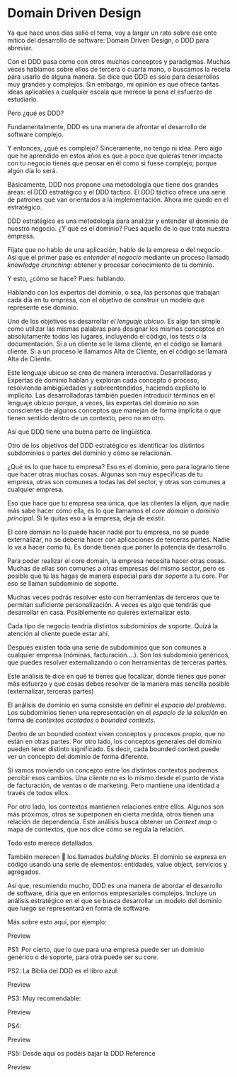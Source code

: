 # Domain Driven Design

Ya que hace unos días salió el tema, voy a largar un rato sobre ese ente mítico del desarrollo de software: Domain Driven Design, o DDD para abreviar.

Con el DDD pasa como con otros muchos conceptos y paradigmas. Muchas veces hablamos sobre ellos de tercera o cuarta mano, o buscamos la receta para usarlo de alguna manera. Se dice que DDD es solo para desarrollos muy grandes y complejos. Sin embargo, mi opinión es que ofrece tantas ideas aplicables a cualquier escala que merece la pena el esfuerzo de estudiarlo.

Pero ¿qué es DDD?

Fundamentalmente, DDD es una manera de afrontar el desarrollo de software complejo. 

Y entonces, ¿qué es complejo? Sinceramente, no tengo ni idea. Pero algo que he aprendido en estos años es que a poco que quieras tener impacto con tu negocio tienes que pensar en él como si fuese complejo, porque algún día lo será.

Básicamente, DDD nos propone una metodología que tiene dos grandes áreas: el DDD estratégico y el DDD táctico. El DDD táctico ofrece una serie de patrones que van orientados a la implementación. Ahora me quedo en el estratégico.

DDD estratégico es una metodología para analizar y entender el dominio de nuestro negocio. ¿Y qué es el dominio? Pues aquello de lo que trata nuestra empresa.

Fíjate que no hablo de una aplicación, hablo de la empresa o del negocio. Así que el primer paso es _entender el negocio_ mediante un proceso llamado _knowledge crunching_: obtener y procesar conocimiento de tu dominio.

Y esto, ¿cómo se hace? Pues: hablando.

Hablando con los expertos del dominio, o sea, las personas que trabajan cada día en tu empresa, con el objetivo de construir un modelo que represente ese dominio.

Uno de los objetivos es desarrollar _el lenguaje ubicuo_. Es algo tan simple como utilizar las mismas palabras para designar los mismos conceptos en absolutamente todos los lugares, incluyendo el código, los tests o la documentación. Si a un cliente se le llama cliente, en el código se llamará cliente. Si a un proceso le llamamos Alta de Cliente, en el código se llamará Alta de Cliente.

Este lenguaje ubicuo se crea de manera interactiva. Desarrolladoras y Expertas de dominio hablan y exploran cada concepto o proceso, resolviendo ambigüedades y sobreentendidos, haciendo explícito lo implícito. Las desarrolladoras también pueden introducir términos en el lenguaje ubicuo porque, a veces, las expertas del dominio no son conscientes de algunos conceptos que manejan de forma implícita o que tienen sentido dentro de un contexto, pero no en otro.

Así que DDD tiene una buena parte de lingüística.

Otro de los objetivos del DDD estratégico es identificar los distintos subdominios o partes del dominio y cómo se relacionan.

¿Qué es lo que hace tu empresa? Eso es el dominio, pero para lograrlo tiene que hacer otras muchas cosas. Algunas son muy específicas de tu empresa, otras son comunes a todas las del sector, y otras son comunes a cualquier empresa.

Eso que hace que tu empresa sea única, que las clientes la elijan, que nadie más sabe hacer como ella, es lo que llamamos el _core domain_ o _dominio principal_. Si le quitas eso a la empresa, deja de existir.

El core domain no lo puede hacer nadie por tu empresa, no se puede externalizar, no se debería hacer con aplicaciones de terceras partes. Nadie lo va a hacer como tú. Es donde tienes que poner la potencia de desarrollo.

Para poder realizar el core domain, la empresa necesita hacer otras cosas. Muchas de ellas son comunes a otras empresas del mismo sector, pero es posible que tú las hagas de manera especial para dar _soporte_ a tu core. Por eso se llaman subdominio de soporte.

Muchas veces podrás resolver esto con herramientas de terceros que te permitan suficiente personalización. A veces es algo que tendrás que desarrollar en casa. Posiblemente no quieres externalizar esto.

Cada tipo de negocio tendría distintos subdominios de soporte. Quizá la atención al cliente puede estar ahí.

Después existen toda una serie de subdominios que son comunes a cualquier empresa (nóminas, facturación….). Son los subdominio genéricos, que puedes resolver externalizando o con herramientas de terceras partes.

Este análisis te dice en qué te tienes que focalizar, dónde tienes que poner más esfuerzo y qué cosas debes resolver de la manera más sencilla posible (externalizar, terceras partes)

El análisis de dominio en suma consiste en definir el _espacio del problema_. Los subdominios tienen una representación en el _espacio de la solución_ en forma de _contextos acotados_ o _bounded contexts_.

Dentro de un bounded context viven conceptos y procesos propio, que no están en otras partes. Por otro lado, los conceptos generales del dominio pueden tener distinto significado. Es decir, cada bounded context puede ver un concepto del dominio de forma diferente.

Si vamos moviendo un concepto entre los distintos contextos podremos percibir esos cambios. Una cliente no es lo mismo desde el punto de vista de facturación, de ventas o de marketing. Pero mantiene una identidad a través de todos ellos.

Por otro lado, los contextos mantienen relaciones entre ellos. Algunos son más próximos, otros se superponen en cierta medida, otros tienen una relación de dependencia. Este análisis busca obtener un _Context map_ o mapa de contextos, que nos dice cómo se regula la relación.

Todo esto merece  detallados.

También merecen 🧻 los llamados _building blocks_. El dominio se expresa en código usando una serie de elementos: entidades, value object, servicios y agregados.

Así que, resumiendo mucho, DDD es una manera de abordar el desarrollo de software, diría que en entornos empresariales complejos. Incluye un análisis estratégico en el que se busca desarrollar un modelo del dominio que luego se representará en forma de software.

Más sobre esto aquí, por ejemplo:

Preview

PS1: Por cierto, que lo que para una empresa puede ser un dominio genérico o de soporte, para otra puede ser su core.

PS2: La Biblia del DDD es el libro azul:

Preview

PS3: Muy recomendable:

Preview

PS4:

Preview

PS5: Desde aquí os podéis bajar la DDD Reference

Preview

